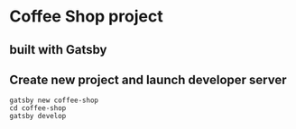 # Coffee Shop project

built with Gatsby
------

## Create new project and launch developer server

```
gatsby new coffee-shop
cd coffee-shop
gatsby develop
```
